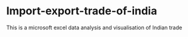 # Import-export-trade-of-india
This is a microsoft excel data analysis and visualisation of Indian trade
